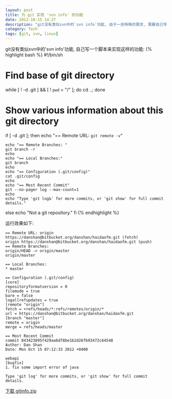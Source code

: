 ```yaml
---
layout: post
title: 为 git 实现 'svn info' 的功能
date: 2012-10-15 14:27
description: "git没有类似svn中的`svn info`功能, 由于一些特殊的需求, 需要自己写一个脚本来实现这样的功能"
category: Tech
tags: [git, svn, linux]
---
```

git没有类似svn中的'svn info'功能, 自己写一个脚本来实现这样的功能:
{% highlight bash %}
#!/bin/sh

# Find base of git directory
while [ ! -d .git ] && [ ! `pwd` = "/" ]; do cd ..; done

# Show various information about this git directory
if [ -d .git ]; then
    echo "== Remote URL: `git remote -v`"

    echo "== Remote Branches: "
    git branch -r
    echo
    echo "== Local Branches:"
    git branch
    echo
    echo "== Configuration (.git/config)"
    cat .git/config
    echo
    echo "== Most Recent Commit"
    git --no-pager log --max-count=1
    echo
    echo "Type 'git log&' for more commits, or 'git show' for full commit details."
else
    echo "Not a git repository."
fi
{% endhighlight %}

运行效果如下:

    == Remote URL: origin https://danshan@bitbucket.org/danshan/haidaofm.git (fetch)
    origin https://danshan@bitbucket.org/danshan/haidaofm.git (push)
    == Remote Branches:
    origin/HEAD -> origin/master
    origin/master

    == Local Branches:
    * master

    == Configuration (.git/config)
    [core]
    repositoryformatversion = 0
    filemode = true
    bare = false
    logallrefupdates = true
    [remote "origin"]
    fetch = +refs/heads/*:refs/remotes/origin/*
    url = https://danshan@bitbucket.org/danshan/haidaofm.git
    [branch "master"]
    remote = origin
    merge = refs/heads/master

    == Most Recent Commit
    commit 843423895f429aa6d78be1b2d26fb93472c64548
    Author: Dan Shan
    Date: Mon Oct 15 07:12:33 2012 +0400

    webapi
    [bugfix]
    1. fix some import error of java

    Type 'git log' for more commits, or 'git show' for full commit details.

<a href="/assets/post/2012/10/gitinfo.zip" class="btn btn-info"><i class="icon-download icon-white"></i> 下载 gitinfo.zip</a>
